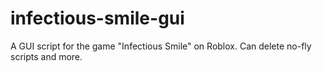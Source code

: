 # infectious-smile-gui
A GUI script for the game "Infectious Smile" on Roblox. Can delete no-fly scripts and more.
